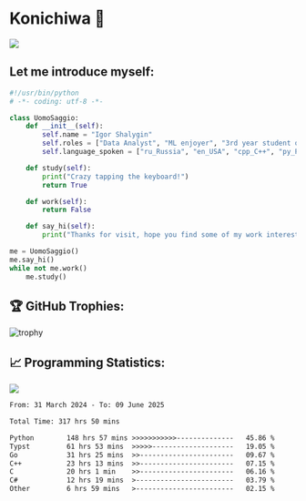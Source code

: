 # Konichiwa 👋
![](https://komarev.com/ghpvc/?username=IgorFandre&color=brightgreen)

## Let me introduce myself:
```py
#!/usr/bin/python
# -*- coding: utf-8 -*-

class UomoSaggio:
    def __init__(self):
        self.name = "Igor Shalygin"
        self.roles = ["Data Analyst", "ML enjoyer", "3rd year student of MIPT"]
        self.language_spoken = ["ru_Russia", "en_USA", "cpp_C++", "py_Python", "go_Golang"]

    def study(self):
        print("Crazy tapping the keyboard!")
        return True

    def work(self):
        return False

    def say_hi(self):
        print("Thanks for visit, hope you find some of my work interesting.")

me = UomoSaggio()
me.say_hi()
while not me.work()
    me.study()
```

## 🏆 GitHub Trophies:
![trophy](https://github-profile-trophy.vercel.app/?username=IgorFandre&title=MultiLanguage,Repositories,Commits,Experience,PullRequest,Reviews)

## 📈 Programming Statistics:

![](https://github-profile-summary-cards.vercel.app/api/cards/profile-details?username=IgorFandre&theme=solarized_dark)

<!--START_SECTION:waka-->

```txt
From: 31 March 2024 - To: 09 June 2025

Total Time: 317 hrs 50 mins

Python        148 hrs 57 mins >>>>>>>>>>>--------------   45.86 %
Typst         61 hrs 53 mins  >>>>>--------------------   19.05 %
Go            31 hrs 25 mins  >>-----------------------   09.67 %
C++           23 hrs 13 mins  >>-----------------------   07.15 %
C             20 hrs 1 min    >>-----------------------   06.16 %
C#            12 hrs 19 mins  >------------------------   03.79 %
Other         6 hrs 59 mins   >------------------------   02.15 %
```

<!--END_SECTION:waka-->
